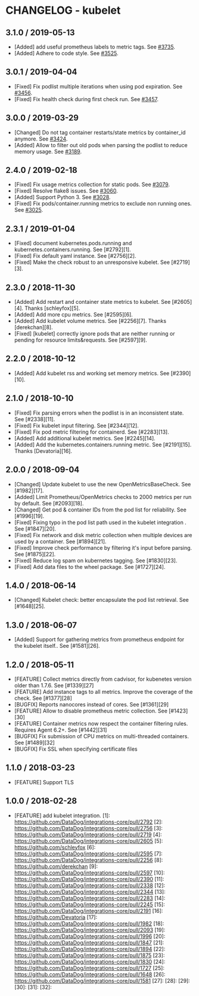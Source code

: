 # CHANGELOG - kubelet

## 3.1.0 / 2019-05-13

* [Added] add useful prometheus labels to metric tags. See [#3735](https://github.com/DataDog/integrations-core/pull/3735).
* [Added] Adhere to code style. See [#3525](https://github.com/DataDog/integrations-core/pull/3525).

## 3.0.1 / 2019-04-04

* [Fixed] Fix podlist multiple iterations when using pod expiration. See [#3456](https://github.com/DataDog/integrations-core/pull/3456).
* [Fixed] Fix health check during first check run. See [#3457](https://github.com/DataDog/integrations-core/pull/3457).

## 3.0.0 / 2019-03-29

* [Changed] Do not tag container restarts/state metrics by container_id anymore. See [#3424](https://github.com/DataDog/integrations-core/pull/3424).
* [Added] Allow to filter out old pods when parsing the podlist to reduce memory usage. See [#3189](https://github.com/DataDog/integrations-core/pull/3189).

## 2.4.0 / 2019-02-18

* [Fixed] Fix usage metrics collection for static pods. See [#3079](https://github.com/DataDog/integrations-core/pull/3079).
* [Fixed] Resolve flake8 issues. See [#3060](https://github.com/DataDog/integrations-core/pull/3060).
* [Added] Support Python 3. See [#3028](https://github.com/DataDog/integrations-core/pull/3028).
* [Fixed] Fix pods/container.running metrics to exclude non running ones. See [#3025](https://github.com/DataDog/integrations-core/pull/3025).

## 2.3.1 / 2019-01-04

* [Fixed] document kubernetes.pods.running and kubernetes.containers.running. See [#2792][1].
* [Fixed] Fix default yaml instance. See [#2756][2].
* [Fixed] Make the check robust to an unresponsive kubelet. See [#2719][3].

## 2.3.0 / 2018-11-30

* [Added] Add restart and container state metrics to kubelet. See [#2605][4]. Thanks [schleyfox][5].
* [Added] Add more cpu metrics. See [#2595][6].
* [Added] Add kubelet volume metrics. See [#2256][7]. Thanks [derekchan][8].
* [Fixed] [kubelet] correctly ignore pods that are neither running or pending for resource limits&requests. See [#2597][9].

## 2.2.0 / 2018-10-12

* [Added] Add kubelet rss and working set memory metrics. See [#2390][10].

## 2.1.0 / 2018-10-10

* [Fixed] Fix parsing errors when the podlist is in an inconsistent state. See [#2338][11].
* [Fixed] Fix kubelet input filtering. See [#2344][12].
* [Fixed] Fix pod metric filtering for containerd. See [#2283][13].
* [Added] Add additional kubelet metrics. See [#2245][14].
* [Added] Add the kubernetes.containers.running metric. See [#2191][15]. Thanks [Devatoria][16].

## 2.0.0 / 2018-09-04

* [Changed] Update kubelet to use the new OpenMetricsBaseCheck. See [#1982][17].
* [Added] Limit Prometheus/OpenMetrics checks to 2000 metrics per run by default. See [#2093][18].
* [Changed] Get pod & container IDs from the pod list for reliability. See [#1996][19].
* [Fixed] Fixing typo in the pod list path used in the kubelet integration . See [#1847][20].
* [Fixed] Fix network and disk metric collection when multiple devices are used by a container. See [#1894][21].
* [Fixed] Improve check performance by filtering it's input before parsing. See [#1875][22].
* [Fixed] Reduce log spam on kubernetes tagging. See [#1830][23].
* [Fixed] Add data files to the wheel package. See [#1727][24].

## 1.4.0 / 2018-06-14

* [Changed] Kubelet check: better encapsulate the pod list retrieval. See [#1648][25].

## 1.3.0 / 2018-06-07

* [Added] Support for gathering metrics from prometheus endpoint for the kubelet itself.. See [#1581][26].

## 1.2.0 / 2018-05-11

* [FEATURE] Collect metrics directly from cadvisor, for kubenetes version older than 1.7.6. See [#1339][27]
* [FEATURE] Add instance tags to all metrics. Improve the coverage of the check. See [#1377][28]
* [BUGFIX] Reports nanocores instead of cores. See [#1361][29]
* [FEATURE] Allow to disable prometheus metric collection. See [#1423][30]
* [FEATURE] Container metrics now respect the container filtering rules. Requires Agent 6.2+. See [#1442][31]
* [BUGFIX] Fix submission of CPU metrics on multi-threaded containers. See [#1489][32]
* [BUGFIX] Fix SSL when specifying certificate files

## 1.1.0 / 2018-03-23

* [FEATURE] Support TLS

## 1.0.0 / 2018-02-28

* [FEATURE] add kubelet integration.
[1]: https://github.com/DataDog/integrations-core/pull/2792
[2]: https://github.com/DataDog/integrations-core/pull/2756
[3]: https://github.com/DataDog/integrations-core/pull/2719
[4]: https://github.com/DataDog/integrations-core/pull/2605
[5]: https://github.com/schleyfox
[6]: https://github.com/DataDog/integrations-core/pull/2595
[7]: https://github.com/DataDog/integrations-core/pull/2256
[8]: https://github.com/derekchan
[9]: https://github.com/DataDog/integrations-core/pull/2597
[10]: https://github.com/DataDog/integrations-core/pull/2390
[11]: https://github.com/DataDog/integrations-core/pull/2338
[12]: https://github.com/DataDog/integrations-core/pull/2344
[13]: https://github.com/DataDog/integrations-core/pull/2283
[14]: https://github.com/DataDog/integrations-core/pull/2245
[15]: https://github.com/DataDog/integrations-core/pull/2191
[16]: https://github.com/Devatoria
[17]: https://github.com/DataDog/integrations-core/pull/1982
[18]: https://github.com/DataDog/integrations-core/pull/2093
[19]: https://github.com/DataDog/integrations-core/pull/1996
[20]: https://github.com/DataDog/integrations-core/pull/1847
[21]: https://github.com/DataDog/integrations-core/pull/1894
[22]: https://github.com/DataDog/integrations-core/pull/1875
[23]: https://github.com/DataDog/integrations-core/pull/1830
[24]: https://github.com/DataDog/integrations-core/pull/1727
[25]: https://github.com/DataDog/integrations-core/pull/1648
[26]: https://github.com/DataDog/integrations-core/pull/1581
[27]: 
[28]: 
[29]: 
[30]: 
[31]: 
[32]: 
